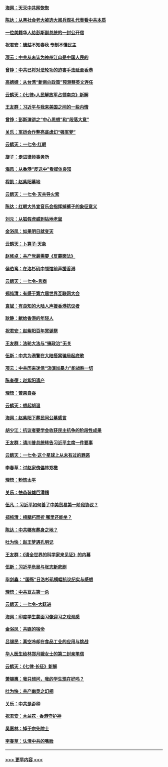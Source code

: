 #### [海网：天灭中共网恢恢](../pages/nsc993/n11618261.md?t=10281933) 
#### [陈达：从黑社会老大被选大阅兵观礼代表看中共本质](../pages/nsc993/n11618229.md?t=10281933) 
#### [一位美籍华人给彭斯副总统的一封公开信](../pages/nsc993/n11616906.md?t=10281933) 
#### [祝君安：蟪蛄不知春秋  专制不懂民主](../pages/nsc993/n11616882.md?t=10281933) 
#### [项云：中共从未认为神州江山是中国人民的](../pages/nsc993/n11616763.md?t=10281933) 
#### [曾铮：中共已将对法轮功的迫害手法延至香港](../pages/nsc993/n11616561.md?t=10281933) 
#### [高婧婧：从台湾“新南向政策”预测蔡英文连任](../pages/nsc993/n11616518.md?t=10281933) 
#### [云鹤天：《七律▪人民解放军占领南京》新解](../pages/nsc993/n11616490.md?t=10281933) 
#### [王友群：习近平与我来美国之间的一些内情](../pages/nsc993/n11615052.md?t=10281933) 
#### [曾铮：彭斯演讲之“中心思想”和“段落大意”](../pages/nsc993/n11615020.md?t=10281933) 
#### [关乐：军运会作弊亮底虚幻“强军梦”](../pages/nsc993/n11615008.md?t=10281933) 
#### [云鹤天：一七令‧红朝](../pages/nsc993/n11615000.md?t=10281933) 
#### [旋子：走进律师事务所](../pages/nsc993/n11614894.md?t=10281933) 
#### [海风：从香港“反送中”看媒体良知](../pages/nsc993/n11614480.md?t=10281933) 
#### [程凯：赵紫阳墓地](../pages/nsc993/n11614464.md?t=10281933) 
#### [云鹤天：一七令‧灭共导火索](../pages/nsc993/n11613471.md?t=10281933) 
#### [陈达：红朝大外宣音乐会指挥掉裤子的象征意义](../pages/nsc993/n11613456.md?t=10281933) 
#### [刘元：从狐假虎威到钻地老鼠](../pages/nsc993/n11612832.md?t=10281933) 
#### [金浴凤：如果明日就变天](../pages/nsc993/n11611135.md?t=10281933) 
#### [云鹤天：卜算子‧天象](../pages/nsc993/n11609023.md?t=10281933) 
#### [赵修卓：共产党最需要《反蒙面法》](../pages/nsc993/n11608006.md?t=10281933) 
#### [侯伯鸾：在洛杉矶中领馆前声援香港](../pages/nsc993/n11607802.md?t=10281933) 
#### [云鹤天：一七令•言商](../pages/nsc993/n11606248.md?t=10281933) 
#### [郑纯清：有感于第六届世界互联网大会](../pages/nsc993/n11604718.md?t=10281933) 
#### [袁斌：有良知的大陆人声援香港抗议者](../pages/nsc993/n11603673.md?t=10281933) 
#### [耿静：献给香港的年轻人](../pages/nsc993/n11602462.md?t=10281933) 
#### [祝君安：赵紫阳百年冥诞祭](../pages/nsc993/n11601386.md?t=10281933) 
#### [王友群：法轮大法与“搞政治”无关](../pages/nsc993/n11601658.md?t=10281933) 
#### [伍新：中共为港警在大陆搭窝骗局起底歌](../pages/nsc993/n11601536.md?t=10281933) 
#### [项云：中共历来迷信“流氓加暴力”能战胜一切](../pages/nsc993/n11601496.md?t=10281933) 
#### [陈奎德：赵紫阳遗产](../pages/nsc993/n11601444.md?t=10281933) 
#### [理悟：苦果自吞](../pages/nsc993/n11601385.md?t=10281933) 
#### [云鹤天：想起胡温](../pages/nsc993/n11600033.md?t=10281933) 
#### [海网：赵紫阳下葬民间公墓感言](../pages/nsc993/n11600021.md?t=10281933) 
#### [胡少江：抗议者要学会收获民主抗争的阶段性成果](../pages/nsc993/n11599626.md?t=10281933) 
#### [王友群：请川普总统转告习近平主席一件要事](../pages/nsc993/n11599533.md?t=10281933) 
#### [云鹤天：一七令‧这个星球上从未有过的罪恶](../pages/nsc993/n11598881.md?t=10281933) 
#### [李春草：讨赵家傀儡林郑檄](../pages/nsc993/n11598789.md?t=10281933) 
#### [理悟：粉饰太平](../pages/nsc993/n11598776.md?t=10281933) 
#### [关乐：怯怂装雄巨滑稽](../pages/nsc993/n11598767.md?t=10281933) 
#### [伍凡 ：习近平如何善了中美贸易第一阶段协议？](../pages/nsc993/n11596305.md?t=10281933) 
#### [郑纯清：椅腿朽而折 哪里还能坐？](../pages/nsc993/n11596273.md?t=10281933) 
#### [陈达：中共哪有葬身之地？](../pages/nsc993/n11596253.md?t=10281933) 
#### [吐为快：赵王梦遇孔明记](../pages/nsc993/n11596208.md?t=10281933) 
#### [王友群：《请全世界的科学家来见证》的内幕](../pages/nsc993/n11594091.md?t=10281933) 
#### [伍新：习近平危局与张志新悲剧](../pages/nsc993/n11594089.md?t=10281933) 
#### [毕剑鑫：“国殇”日洛杉矶横幅抗议纪实与感想](../pages/nsc993/n11591301.md?t=10281933) 
#### [理悟：中共亘古第一杀](../pages/nsc993/n11590734.md?t=10281933) 
#### [云鹤天：一七令•大跃进](../pages/nsc993/n11590699.md?t=10281933) 
#### [海网：印度学生蒙面习像迎习之戏观感](../pages/nsc993/n11590675.md?t=10281933) 
#### [金浴凤：共匪的宿命](../pages/nsc993/n11586383.md?t=10281933) 
#### [吕锡民：真空冷却在食品工业的应用与挑战](../pages/nsc993/n11585819.md?t=10281933) 
#### [华人医生给林郑月娥女士的第二封亲笔信](../pages/nsc993/n11585124.md?t=10281933) 
#### [云鹤天：《七律·长征》新解](../pages/nsc993/n11584578.md?t=10281933) 
#### [萧锡惠：我只想问，我的学生现在好吗？](../pages/nsc993/n11583828.md?t=10281933) 
#### [吐为快：共产幽灵之幻相](../pages/nsc993/n11583224.md?t=10281933) 
#### [关乐：中共是孬种](../pages/nsc993/n11582099.md?t=10281933) 
#### [祝君安：木兰花 · 香港守护神](../pages/nsc993/n11581782.md?t=10281933) 
#### [吴惠林：悼于宗先院士](../pages/nsc993/n11580283.md?t=10281933) 
#### [李春草：认清中共的嘴脸](../pages/nsc993/n11579954.md?t=10281933) 

----
#### [ >>> 更早内容 <<< ](../indexes/nsc993-earlier.md)
